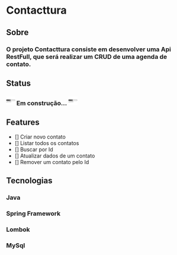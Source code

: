 # Contacttura

## Sobre

### O projeto Contacttura consiste em desenvolver uma Api RestFull, que será realizar um CRUD de uma agenda de contato.

## Status

### ![Construindo](assets\img\loading.png) Em construção... ![Construindo](assets\img\loading.png)

## Features

- [] Criar novo contato
- [] Listar todos os contatos
- [] Buscar por Id
- [] Atualizar dados de um contato
- [] Remover um contato pelo Id

## Tecnologias

### Java
### Spring Framework
### Lombok
### MySql